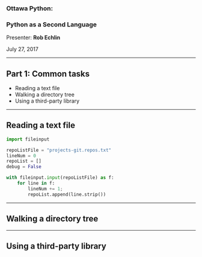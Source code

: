 ### Ottawa Python: 
### Python as a Second Language

Presenter: **Rob Echlin**

July 27, 2017

---

## Part 1: Common tasks
* Reading a text file
* Walking a directory tree
* Using a third-party library

---
## Reading a text file

```python
import fileinput

repoListFile = "projects-git.repos.txt"
lineNum = 0
repoList = []
debug = False

with fileinput.input(repoListFile) as f:
    for line in f:
        lineNum += 1;
        repoList.append(line.strip())
```


---
## Walking a directory tree

---
## Using a third-party library